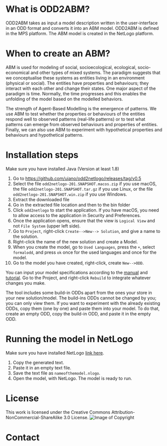 # What is ODD2ABM?
ODD2ABM takes as input  a model description written in the user-interface in an ODD format and converts it into an ABM model. ODD2ABM is defined in the MPS platform. The ABM model is created in the NetLogo platform. 

# When to create an ABM?
ABM is used for modeling of social, socioecological, ecological, socio-economical and other types of mixed systems. The paradigm suggests that we conceptualise these systems as entities living in an environment (physical or social). The entities have properties and behaviours; they interact with each other and change their states. One major aspect of the paradigm is time. Normally, the time progresses and this enables the unfolding of the model based on the modelled behaviors. 

The strength  of Agent-Based Modelling is the emergence of patterns. We use ABM to test whether the properties or behaviours of the entities respond well to observed patterns (real-life patterns) or to test what patterns can emerge from observed behaviours and properties of entities. Finally, we can also use ABM to experiment with hypothetical properties and behaviours and hypothetical patterns.

# Installation steps
Make sure you have installed Java (Version at least 1.8)

1. Go to https://github.com/uiano/odd2netlogo/releases/tag/v0.5
2. Select the file  `odd2netlogo-201.SNAPSHOT.macos.zip` if you use macOS, the file `odd2netlogo-201.SNAPSHOT.tar.gz` if you use Linux, or the file `odd2netlogo-201.SNAPSHOT.win.zip` if you use Windows.
3. Extract the downloaded file
4. Go in the extracted file location and then to the bin folder
5. Click `odd2netlogo` to start the application. If you have macOS, you need to allow access to the application in Security and Preferences.
6. Once the application opens, ensure that the view is `Logical View` and not `File System` (upper left side).
7. Go to `Project`, right-click `Create-->New--> Solution`, and give a name to the solution.
8. Right-click the name of the new solution and create a Model.
9. When you create the model, go to `Used Languages`, press the `+`, select `formalodd`, and press `ok` once for the used languages and once for the model.
10. Go to the model you have created, right-click, create `New-->ODD`.

You can input your model specifications according to the [manual](link) and [tutorial](https://github.com/uiano/odd2netlogo/blob/master/Documentation/wolf-sheep_tutorial.md). Go to the Project, and right-click `Rebuild` to integrate whatever changes you make. 

The tool includes some build-in ODDs apart from the ones your store in your new solution/model. The build-ins ODDs cannot be changed by you; you can only view them. If you want to experiment with the already existing ODDs, copy them (one by one) and paste them into your model. To do that, create an empty ODD, copy the build-in ODD, and paste it in the empty ODD.

# Running the model in NetLogo

Make sure you have installed NetLogo [link here](https://ccl.northwestern.edu/netlogo/).

1. Copy the generated text.
2. Paste it in an empty text file.
3. Save the text file as `nameofthemodel.nlogo`.
4. Open the model, with NetLogo. The model is ready to run.


# License
This work is licensed under the Creative Commons Attribution-NonCommercial-ShareAlike 3.0 License. 
![Image of Copyright](http://ccl.northwestern.edu/images/creativecommons/byncsa.png)

# Contact
